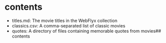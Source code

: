 # contents

- titles.md: The movie titles in the WebFlyx collection
- classics.csv: A comma-separated list of classic movies
- quotes: A directory of files containing memorable quotes from movies## contents
